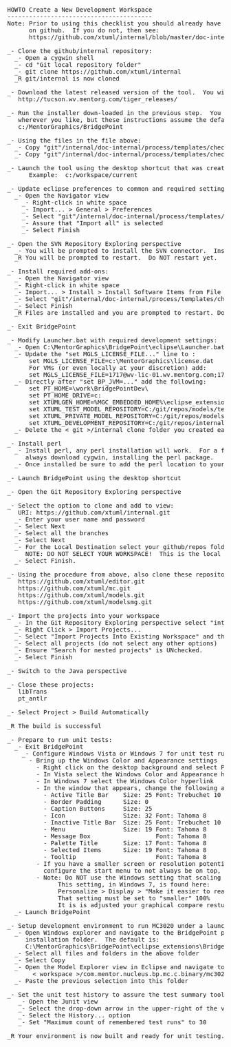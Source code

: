 <pre>
HOWTO Create a New Development Workspace
----------------------------------------
Note: Prior to using this checklist you should already have an account
      on github.  If you do not, then see:
      https://github.com/xtuml/internal/blob/master/doc-internal/process/templates/checklists/new-start.chk

_- Clone the github/internal repository:
  _- Open a cygwin shell
  _- cd "Git local repository folder"
  _- git clone https://github.com/xtuml/internal
  _R git/internal is now cloned
   
_- Download the latest released version of the tool.  You will find all the releases here:
   http://tucson.wv.mentorg.com/tiger_releases/
   
_- Run the installer down-loaded in the previous step.  You can install
   wherever you like, but these instructions assume the default:
   c:/MentorGraphics/BridgePoint
   
_- Using the files in the file above:
  _- Copy "git"/internal/doc-internal/process/templates/checklists/development-workspace-setup/BridgePointDev into c:/work
  _- Copy "git"/internal/doc-internal/process/templates/checklists/development-workspace-setup/dropins/* into C:\MentorGraphics\BridgePoint\eclipse\dropins

_- Launch the tool using the desktop shortcut that was created and open a new eclipse workspace that will become your development workspace.
      Example:  c:/workspace/current

_- Update eclipse preferences to common and required settings:
  _- Open the Navigator view
    _- Right-click in white space
    _- Import... > General > Preferences
    _- Select "git"/internal/doc-internal/process/templates/checklists/development-workspace-setup/EclipsePreferences.epf
    _- Assure that "Import all" is selected
    _- Select Finish
	
_- Open the SVN Repository Exploring perspective
  _- You will be prompted to install the SVN connector.  Install the latest available of the SVN Kit connector.
  _R You will be prompted to restart.  Do NOT restart yet.
	
_- Install required add-ons:
  _- Open the Navigator view
  _- Right-click in white space
  _- Import... > Install > Install Software Items from File
  _- Select "git"/internal/doc-internal/process/templates/checklists/development-workspace-setup/xtUML_dev_eclipse_addons.p2f
  _- Select Finish
  _R Files are installed and you are prompted to restart. Do NOT restart
    
_- Exit BridgePoint

_- Modify Launcher.bat with required development settings:
  _- Open C:\MentorGraphics\BridgePoint\eclipse\Launcher.bat in a text editor
  _- Update the "set MGLS_LICENSE_FILE..." line to :
      set MGLS_LICENSE_FILE=c:\MentorGraphics\license.dat   
      For VMs (or even locally at your discretion) add:
      set MGLS_LICENSE_FILE=1717@wv-lic-01.wv.mentorg.com;1717@wv-lic-02.wv.mentorg.com;1717@svr-azt-eng-01  
  _- Directly after "set BP_JVM=..." add the following:
      set PT_HOME=\work\BridgePointDev\
      set PT_HOME_DRIVE=c:
      set XTUMLGEN_HOME=%MGC_EMBEDDED_HOME%\eclipse_extensions\BridgePoint\eclipse\plugins\com.mentor.nucleus.bp.dap.pkg_%BP_VERSION%\bridgepoint
      set XTUML_TEST_MODEL_REPOSITORY=C:/git/repos/models/test/
      set XTUML_PRIVATE_MODEL_REPOSITORY=C:/git/repos/modelsmg/test/
      set XTUML_DEVELOPMENT_REPOSITORY=C:/git/repos/internal
  _- Delete the < git >/internal clone folder you created earlier

_- Install perl
  _- Install perl, any perl installation will work.  For a free version you can
     always download cygwin, installing the perl package.
  _- Once installed be sure to add the perl location to your PATH variable.

_- Launch BridgePoint using the desktop shortcut

_- Open the Git Repository Exploring perspective

_- Select the option to clone and add to view:
   URI: https://github.com/xtuml/internal.git
  _- Enter your user name and password
  _- Select Next
  _- Select all the branches
  _- Select Next
  _- For the Local Destination select your github/repos folder.
     NOTE: DO NOT SELECT YOUR WORKSPACE!  This is the local RCS repository.
  _- Select Finish.

_- Using the procedure from above, also clone these repositories:
   https://github.com/xtuml/editor.git
   https://github.com/xtuml/mc.git
   https://github.com/xtuml/models.git
   https://github.com/xtuml/modelsmg.git
   
_- Import the projects into your workspace
  _- In the Git Repository Exploring perspective select "internal"
  _- Right Click > Import Projects...
  _- Select "Import Projects Into Existing Workspace" and then "Next"
  _- Select all projects (do not select any other options)
  _- Ensure "Search for nested projects" is UNchecked.
  _- Select Finish
   
_- Switch to the Java perspective

_- Close these projects:
   libTrans
   pt_antlr
   
_- Select Project > Build Automatically

_R The build is successful

_- Prepare to run unit tests:
  _- Exit BridgePoint
    _- Configure Windows Vista or Windows 7 for unit test running
      - Bring up the Windows Color and Appearance settings
        - Right click on the desktop background and select Personalize
        - In Vista select the Windows Color and Appearance hyperlink
        - In Windows 7 select the Windows Color hyperlink
        - In the window that appears, change the following attributes:
          - Active Title Bar    Size: 25 Font: Trebuchet 10
          - Border Padding      Size: 0
          - Caption Buttons     Size: 25
          - Icon                Size: 32 Font: Tahoma 8
          - Inactive Title Bar  Size: 25 Font: Trebuchet 10
          - Menu                Size: 19 Font: Tahoma 8
          - Message Box                  Font: Tahoma 8
          - Palette Title       Size: 17 Font: Tahoma 8
          - Selected Items      Size: 19 Font: Tahoma 8
          - Tooltip                      Font: Tahoma 8
        - If you have a smaller screen or resolution potential you may need to
          configure the start menu to not always be on top, or set it to auto-hide.
        - Note: Do NOT use the Windows setting that scaling text to make it easier to see. 
              This setting, in Windows 7, is found here:
              Personalize > Display > "Make it easier to read what is on your machine"
              That setting must be set to "smaller" 100%
              It is is adjusted your graphical compare restuls will not match,
  _- Launch BridgePoint

_- Setup development environment to run MC3020 under a launch configuration
  _- Open Windows explorer and navigate to the BridgePoint plug-in 
     installation folder.  The default is:
     C:\MentorGraphics\BridgePoint\eclipse_extensions\BridgePoint\eclipse\plugins\com.mentor.nucleus.bp.mc.c.binary_"ver"\mc3020
  _- Select all files and folders in the above folder
  _- Select Copy
  _- Open the Model Explorer view in Eclipse and navigate to:
       < workspace >/com.mentor.nucleus.bp.mc.c.binary/mc3020
  _- Paste the previous selection into this folder

_- Set the unit test history to assure the test summary tool capture all results
   _- Open the Junit view
   _- Select the drop-down arrow in the upper-right of the view
   _- Select the History... option
   _- Set "Maximum count of remembered test runs" to 30 
	
_R Your environment is now built and ready for unit testing.


</pre>
 
